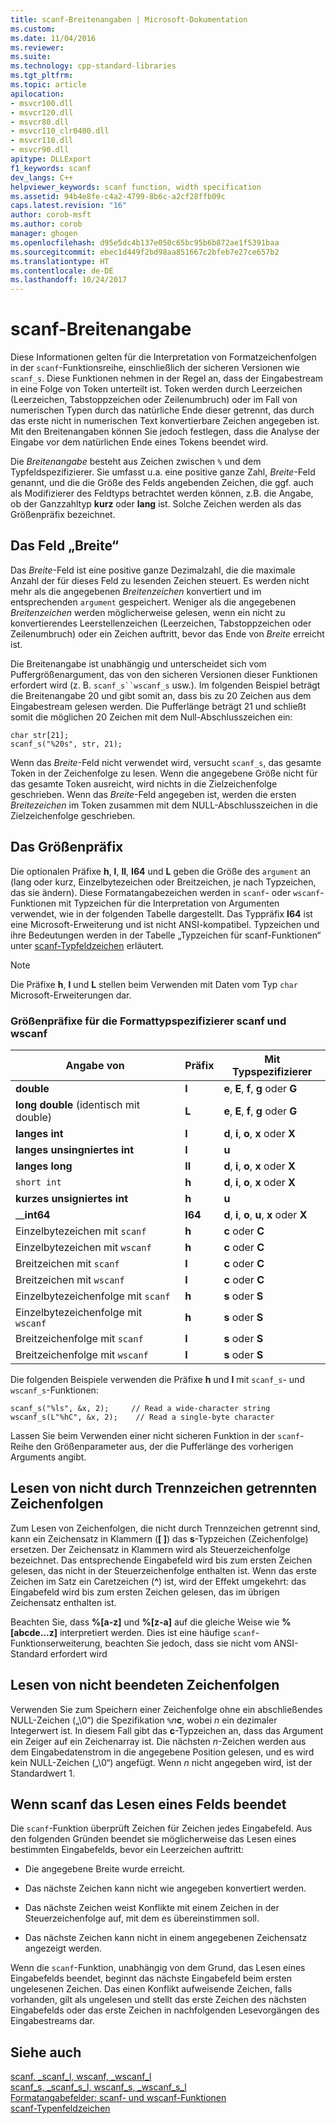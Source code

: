 ```yaml
---
title: scanf-Breitenangaben | Microsoft-Dokumentation
ms.custom: 
ms.date: 11/04/2016
ms.reviewer: 
ms.suite: 
ms.technology: cpp-standard-libraries
ms.tgt_pltfrm: 
ms.topic: article
apilocation:
- msvcr100.dll
- msvcr120.dll
- msvcr80.dll
- msvcr110_clr0400.dll
- msvcr110.dll
- msvcr90.dll
apitype: DLLExport
f1_keywords: scanf
dev_langs: C++
helpviewer_keywords: scanf function, width specification
ms.assetid: 94b4e8fe-c4a2-4799-8b6c-a2cf28ffb09c
caps.latest.revision: "16"
author: corob-msft
ms.author: corob
manager: ghogen
ms.openlocfilehash: d95e5dc4b137e050c65bc95b6b872ae1f5391baa
ms.sourcegitcommit: ebec1d449f2bd98aa851667c2bfeb7e27ce657b2
ms.translationtype: HT
ms.contentlocale: de-DE
ms.lasthandoff: 10/24/2017
---
```

# <a name="scanf-width-specification"></a>scanf-Breitenangabe
Diese Informationen gelten für die Interpretation von Formatzeichenfolgen in der `scanf`-Funktionsreihe, einschließlich der sicheren Versionen wie `scanf_s`. Diese Funktionen nehmen in der Regel an, dass der Eingabestream in eine Folge von Token unterteilt ist. Token werden durch Leerzeichen (Leerzeichen, Tabstoppzeichen oder Zeilenumbruch) oder im Fall von numerischen Typen durch das natürliche Ende dieser getrennt, das durch das erste nicht in numerischen Text konvertierbare Zeichen angegeben ist. Mit den Breitenangaben können Sie jedoch festlegen, dass die Analyse der Eingabe vor dem natürlichen Ende eines Tokens beendet wird.  
  
 Die *Breitenangabe* besteht aus Zeichen zwischen `%` und dem Typfeldspezifizierer. Sie umfasst u.a. eine positive ganze Zahl, *Breite*-Feld genannt, und die die Größe des Felds angebenden Zeichen, die ggf. auch als Modifizierer des Feldtyps betrachtet werden können, z.B. die Angabe, ob der Ganzzahltyp **kurz** oder **lang** ist. Solche Zeichen werden als das Größenpräfix bezeichnet.  
  
## <a name="the-width-field"></a>Das Feld „Breite“  
 Das *Breite*-Feld ist eine positive ganze Dezimalzahl, die die maximale Anzahl der für dieses Feld zu lesenden Zeichen steuert. Es werden nicht mehr als die angegebenen *Breitenzeichen* konvertiert und im entsprechenden `argument` gespeichert. Weniger als die angegebenen *Breitenzeichen* werden möglicherweise gelesen, wenn ein nicht zu konvertierendes Leerstellenzeichen (Leerzeichen, Tabstoppzeichen oder Zeilenumbruch) oder ein Zeichen auftritt, bevor das Ende von *Breite* erreicht ist.  
  
 Die Breitenangabe ist unabhängig und unterscheidet sich vom Puffergrößenargument, das von den sicheren Versionen dieser Funktionen erfordert wird (z. B. `scanf_s``wscanf_s` usw.). Im folgenden Beispiel beträgt die Breitenangabe 20 und gibt somit an, dass bis zu 20 Zeichen aus dem Eingabestream gelesen werden. Die Pufferlänge beträgt 21 und schließt somit die möglichen 20 Zeichen mit dem Null-Abschlusszeichen ein:  
  
```  
char str[21];  
scanf_s("%20s", str, 21);  
```  
  
 Wenn das *Breite*-Feld nicht verwendet wird, versucht `scanf_s`, das gesamte Token in der Zeichenfolge zu lesen. Wenn die angegebene Größe nicht für das gesamte Token ausreicht, wird nichts in die Zielzeichenfolge geschrieben. Wenn das *Breite*-Feld angegeben ist, werden die ersten *Breitezeichen* im Token zusammen mit dem NULL-Abschlusszeichen in die Zielzeichenfolge geschrieben.  
  
## <a name="the-size-prefix"></a>Das Größenpräfix  
 Die optionalen Präfixe **h**, **l**, **ll**, **I64** und **L** geben die Größe des `argument` an (lang oder kurz, Einzelbytezeichen oder Breitzeichen, je nach Typzeichen, das sie ändern). Diese Formatangabezeichen werden in `scanf`- oder `wscanf`-Funktionen mit Typzeichen für die Interpretation von Argumenten verwendet, wie in der folgenden Tabelle dargestellt. Das Typpräfix **I64** ist eine Microsoft-Erweiterung und ist nicht ANSI-kompatibel. Typzeichen und ihre Bedeutungen werden in der Tabelle „Typzeichen für scanf-Funktionen“ unter [scanf-Typfeldzeichen](../c-runtime-library/scanf-type-field-characters.md) erläutert.  
  
> [!NOTE]
>  Die Präfixe **h**, **l** und **L** stellen beim Verwenden mit Daten vom Typ `char` Microsoft-Erweiterungen dar.  
  
### <a name="size-prefixes-for-scanf-and-wscanf-format-type-specifiers"></a>Größenpräfixe für die Formattypspezifizierer scanf und wscanf  
  
|Angabe von|Präfix|Mit Typspezifizierer|  
|----------------|----------------|-------------------------|  
|**double**|**l**|**e**, **E**, **f**, **g** oder **G**|  
|**long double** (identisch mit double)|**L**|**e**, **E**, **f**, **g** oder **G**|  
|**langes int**|**l**|**d**, **i**, **o**, **x** oder **X**|  
|**langes unsingniertes int**|**l**|**u**|  
|**langes long**|**ll**|**d**, **i**, **o**, **x** oder **X**|  
|`short int`|**h**|**d**, **i**, **o**, **x** oder **X**|  
|**kurzes unsigniertes int**|**h**|**u**|  
|__**int64**|**I64**|**d**, **i**, **o**, **u**, **x** oder **X**|  
|Einzelbytezeichen mit `scanf`|**h**|**c** oder **C**|  
|Einzelbytezeichen mit `wscanf`|**h**|**c** oder **C**|  
|Breitzeichen mit `scanf`|**l**|**c** oder **C**|  
|Breitzeichen mit `wscanf`|**l**|**c** oder **C**|  
|Einzelbytezeichenfolge mit `scanf`|**h**|**s** oder **S**|  
|Einzelbytezeichenfolge mit `wscanf`|**h**|**s** oder **S**|  
|Breitzeichenfolge mit `scanf`|**l**|**s** oder **S**|  
|Breitzeichenfolge mit `wscanf`|**l**|**s** oder **S**|  
  
 Die folgenden Beispiele verwenden die Präfixe **h** und **l** mit `scanf_s`- und `wscanf_s`-Funktionen:  
  
```  
scanf_s("%ls", &x, 2);     // Read a wide-character string  
wscanf_s(L"%hC", &x, 2);    // Read a single-byte character  
```  
  
 Lassen Sie beim Verwenden einer nicht sicheren Funktion in der `scanf`-Reihe den Größenparameter aus, der die Pufferlänge des vorherigen Arguments angibt.  
  
## <a name="reading-undelimited-strings"></a>Lesen von nicht durch Trennzeichen getrennten Zeichenfolgen  
 Zum Lesen von Zeichenfolgen, die nicht durch Trennzeichen getrennt sind, kann ein Zeichensatz in Klammern (**[ ]**) das **s**-Typzeichen (Zeichenfolge) ersetzen. Der Zeichensatz in Klammern wird als Steuerzeichenfolge bezeichnet. Das entsprechende Eingabefeld wird bis zum ersten Zeichen gelesen, das nicht in der Steuerzeichenfolge enthalten ist. Wenn das erste Zeichen im Satz ein Caretzeichen (**^**) ist, wird der Effekt umgekehrt: das Eingabefeld wird bis zum ersten Zeichen gelesen, das im übrigen Zeichensatz enthalten ist.  
  
 Beachten Sie, dass **%[a-z]** und **%[z-a]** auf die gleiche Weise wie **%[abcde...z]** interpretiert werden. Dies ist eine häufige `scanf`-Funktionserweiterung, beachten Sie jedoch, dass sie nicht vom ANSI-Standard erfordert wird  
  
## <a name="reading-unterminated-strings"></a>Lesen von nicht beendeten Zeichenfolgen  
 Verwenden Sie zum Speichern einer Zeichenfolge ohne ein abschließendes NULL-Zeichen („\0“) die Spezifikation `%`*n***c**, wobei *n* ein dezimaler Integerwert ist. In diesem Fall gibt das **c**-Typzeichen an, dass das Argument ein Zeiger auf ein Zeichenarray ist. Die nächsten *n*-Zeichen werden aus dem Eingabedatenstrom in die angegebene Position gelesen, und es wird kein NULL-Zeichen („\0“) angefügt. Wenn *n* nicht angegeben wird, ist der Standardwert 1.  
  
## <a name="when-scanf-stops-reading-a-field"></a>Wenn scanf das Lesen eines Felds beendet  
 Die `scanf`-Funktion überprüft Zeichen für Zeichen jedes Eingabefeld. Aus den folgenden Gründen beendet sie möglicherweise das Lesen eines bestimmten Eingabefelds, bevor ein Leerzeichen auftritt:  
  
-   Die angegebene Breite wurde erreicht.  
  
-   Das nächste Zeichen kann nicht wie angegeben konvertiert werden.  
  
-   Das nächste Zeichen weist Konflikte mit einem Zeichen in der Steuerzeichenfolge auf, mit dem es übereinstimmen soll.  
  
-   Das nächste Zeichen kann nicht in einem angegebenen Zeichensatz angezeigt werden.  
  
 Wenn die `scanf`-Funktion, unabhängig von dem Grund, das Lesen eines Eingabefelds beendet, beginnt das nächste Eingabefeld beim ersten ungelesenen Zeichen. Das einen Konflikt aufweisende Zeichen, falls vorhanden, gilt als ungelesen und stellt das erste Zeichen des nächsten Eingabefelds oder das erste Zeichen in nachfolgenden Lesevorgängen des Eingabestreams dar.  
  
## <a name="see-also"></a>Siehe auch  
 [scanf, _scanf_l, wscanf, _wscanf_l](../c-runtime-library/reference/scanf-scanf-l-wscanf-wscanf-l.md)   
 [scanf_s, _scanf_s_l, wscanf_s, _wscanf_s_l](../c-runtime-library/reference/scanf-s-scanf-s-l-wscanf-s-wscanf-s-l.md)   
 [Formatangabefelder: scanf- und wscanf-Funktionen](../c-runtime-library/format-specification-fields-scanf-and-wscanf-functions.md)   
 [scanf-Typenfeldzeichen](../c-runtime-library/scanf-type-field-characters.md)
